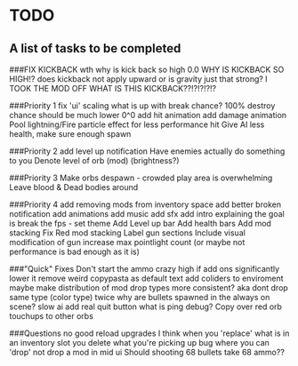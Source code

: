# TODO
## A list of tasks to be completed

###FIX KICKBACK 
wth why is kick back so high 0.0
WHY IS KICKBACK SO HIGH!?
does kickback not apply upward or is gravity just that strong?
I TOOK THE MOD OFF WHAT IS THIS KICKBACK??!?!?!?!?

###Priority 1
fix 'ui' scaling
what is up with break chance? 100% destroy chance should be much lower 0^0
add hit animation
add damage animation
Pool lightning/Fire particle effect for less performance hit
Give AI less health, make sure enough spawn

###Priority 2
add level up notification
Have enemies actually do something to you
Denote level of orb (mod) (brightness?)

###Priority 3
Make orbs despawn - crowded play area is overwhelming
Leave blood & Dead bodies around

###Priority 4
add removing mods from inventory space
add better broken notification
add animations
add music
add sfx
add intro explaining the goal is break the fps - set theme
Add Level up bar
Add health bars
Add mod stacking
Fix Red mod stacking
Label gun sections
Include visual modification of gun
increase max pointlight count (or maybe not performance is bad enough as it is)

###"Quick" Fixes
Don't start the ammo crazy high if add ons significantly lower it
remove weird copypasta as default text
add coliders to enviroment
maybe make distribution of mod drop types more consistent? aka dont drop same type (color type) twice
why are bullets spawned in the always on scene?
slow ai
add real quit button
what is ping debug?
Copy over red orb touchups to other orbs

###Questions
no good reload upgrades
I think when you 'replace' what is in an inventory slot you delete what you're picking up
bug where you can 'drop' not drop a mod in mid ui
Should shooting 68 bullets take 68 ammo??
